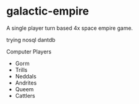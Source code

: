 # galactic-empire

A single player turn based 4x space empire game.


trying nosql dantdb

Computer Players
- Gorm
- Trills
- Neddals
- Andrites
- Queem
- Cattlers


